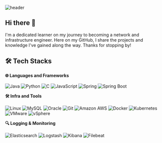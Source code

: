 ![header](https://capsule-render.vercel.app/api?type=waving&color=FF66FF&height=300&section=header&text=ByeongChanKwak&fontSize=70&fontColor=FFFFFF&animation=fadeIn&fontAlignY=38&descAlignY=55&descAlign=80)

## Hi there 👋
I'm a dedicated learner on my journey to becoming a network and infrastructure engineer. Here on my GitHub, I share the projects and knowledge I've gained along the way. Thanks for stopping by!

## 🛠️ Tech Stacks

**🌐 Languages and Frameworks**  
<br>
![Java](https://img.shields.io/badge/Java-007396?style=for-the-badge&logo=Java&logoColor=white) 
![Python](https://img.shields.io/badge/Python-3776AB?style=for-the-badge&logo=Python&logoColor=white) 
![C](https://img.shields.io/badge/C-A8B9CC?style=for-the-badge&logo=C&logoColor=white) 
![JavaScript](https://img.shields.io/badge/Javascript-F7DF1E?style=for-the-badge&logo=Javascript&logoColor=white) 
![Spring](https://img.shields.io/badge/Spring-6DB33F?style=for-the-badge&logo=Spring&logoColor=white) 
![Spring Boot](https://img.shields.io/badge/Spring%20Boot-6DB33F?style=for-the-badge&logo=Spring%20Boot&logoColor=white)

**🛠️ Infra and Tools**  
<br>
![Linux](https://img.shields.io/badge/Linux-FCC624?style=for-the-badge&logo=Linux&logoColor=white) 
![MySQL](https://img.shields.io/badge/MySQL-4479A1?style=for-the-badge&logo=MySQL&logoColor=white) 
![Oracle](https://img.shields.io/badge/Oracle-F80000?style=for-the-badge&logo=Oracle&logoColor=white) 
![Git](https://img.shields.io/badge/Git-F05032?style=for-the-badge&logo=Git&logoColor=white) 
![Amazon AWS](https://img.shields.io/badge/Amazon%20AWS-232F3E?style=for-the-badge&logo=Amazon%20AWS&logoColor=white) 
![Docker](https://img.shields.io/badge/Docker-2496ED?style=for-the-badge&logo=Docker&logoColor=white) 
![Kubernetes](https://img.shields.io/badge/Kubernetes-326CE5?style=for-the-badge&logo=Kubernetes&logoColor=white) 
![VMware](https://img.shields.io/badge/VMware-607078?style=for-the-badge&logo=VMware&logoColor=white) 
![vSphere](https://img.shields.io/badge/vSphere-607078?style=for-the-badge&logo=VMware&logoColor=white)

**🔍 Logging & Monitoring**  
<br>
![Elasticsearch](https://img.shields.io/badge/Elasticsearch-005571?style=for-the-badge&logo=Elasticsearch&logoColor=white) 
![Logstash](https://img.shields.io/badge/Logstash-005571?style=for-the-badge&logo=Logstash&logoColor=white) 
![Kibana](https://img.shields.io/badge/Kibana-005571?style=for-the-badge&logo=Kibana&logoColor=white) 
![Filebeat](https://img.shields.io/badge/Filebeat-005571?style=for-the-badge&logo=Filebeat&logoColor=white)
